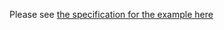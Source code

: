 Please see [the specification for the example here](https://gitlab.cse.unsw.edu.au/COMP1531/20T3/exam-spec-sample)